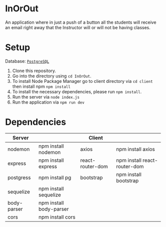 # InOrOut

An application where in just a push of a button all the students will receive an email right away that the Instructor will or will not be having classes.

# Setup
Database: [`PostgreSQL`](https://www.postgresql.org/download/) 
1. Clone this repository.
2. Go into the directory using `cd InOrOut`.
3. To install Node Package Manager go to client directory via `cd client` then install npm `npm install`
4. To install the necessary dependencies, please run `npm install`.
5. Run the server via `node index.js`
6. Run the application via `npm run dev`

# Dependencies

| Server             |                              | Client             |                              |
|--------------------|------------------------------|--------------------|------------------------------|
| nodemon            | npm install nodemon          | axios              | npm install axios            |
| express            | npm install express          | react-router-dom   | npm install react-router-dom |
| postgress          | npm install pg               | bootstrap          | npm install bootstrap        |
| sequelize          | npm install sequelize        |
| body-parser        | npm install body-parser      |
| cors               | npm install cors             |


